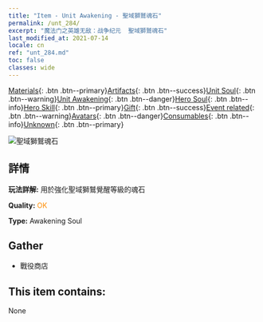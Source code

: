```yaml
---
title: "Item - Unit Awakening - 聖域獅鷲魂石"
permalink: /unt_284/
excerpt: "魔法门之英雄无敌：战争纪元  聖域獅鷲魂石"
last_modified_at: 2021-07-14
locale: cn
ref: "unt_284.md"
toc: false
classes: wide
---
```

 [Materials](/ItemsCN/){: .btn .btn--primary}[Artifacts](/ItemsCN/Artifacts/){: .btn .btn--success}[Unit Soul](/ItemsCN/UnitSoul/){: .btn .btn--warning}[Unit Awakening](/ItemsCN/UnitAwakening/){: .btn .btn--danger}[Hero Soul](/ItemsCN/HeroSoul/){: .btn .btn--info}[Hero Skill](/ItemsCN/HeroSkill/){: .btn .btn--primary}[Gift](/ItemsCN/Gift/){: .btn .btn--success}[Event related](/ItemsCN/Events/){: .btn .btn--warning}[Avatars](/ItemsCN/Avatars/){: .btn .btn--danger}[Consumables](/ItemsCN/Consumables/){: .btn .btn--info}[Unknown](/ItemsCN/Unknown/){: .btn .btn--primary}

 ![聖域獅鷲魂石](/images/u/tia_shijiu.jpg)

## 詳情
 **玩法詳解:** 用於強化聖域獅鷲覺醒等級的魂石

 **Quality:** <span style="color: #FF8C00">OK</span>

 **Type:** Awakening Soul

## Gather

*    戰役商店 

## This item contains:

  None

